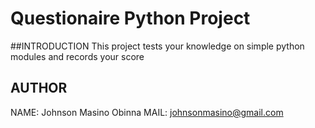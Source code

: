 # Questionaire Python Project

##INTRODUCTION
This project tests your knowledge on simple python modules and records your score

## AUTHOR
NAME: Johnson Masino Obinna
MAIL: johnsonmasino@gmail.com
